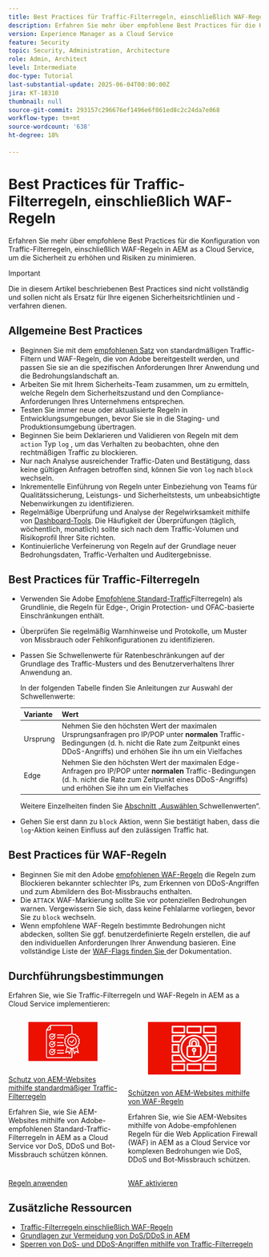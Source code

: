 ```yaml
---
title: Best Practices für Traffic-Filterregeln, einschließlich WAF-Regeln
description: Erfahren Sie mehr über empfohlene Best Practices für die Konfiguration von Traffic-Filterregeln, einschließlich WAF-Regeln in AEM as a Cloud Service, um die Sicherheit zu erhöhen und Risiken zu minimieren.
version: Experience Manager as a Cloud Service
feature: Security
topic: Security, Administration, Architecture
role: Admin, Architect
level: Intermediate
doc-type: Tutorial
last-substantial-update: 2025-06-04T00:00:00Z
jira: KT-18310
thumbnail: null
source-git-commit: 293157c296676ef1496e6f861ed8c2c24da7e068
workflow-type: tm+mt
source-wordcount: '638'
ht-degree: 18%

---
```


# Best Practices für Traffic-Filterregeln, einschließlich WAF-Regeln

Erfahren Sie mehr über empfohlene Best Practices für die Konfiguration von Traffic-Filterregeln, einschließlich WAF-Regeln in AEM as a Cloud Service, um die Sicherheit zu erhöhen und Risiken zu minimieren.

>[!IMPORTANT]
>
>Die in diesem Artikel beschriebenen Best Practices sind nicht vollständig und sollen nicht als Ersatz für Ihre eigenen Sicherheitsrichtlinien und -verfahren dienen.

## Allgemeine Best Practices

- Beginnen Sie mit dem [empfohlenen Satz](./overview.md#adobe-recommended-rules) von standardmäßigen Traffic-Filtern und WAF-Regeln, die von Adobe bereitgestellt werden, und passen Sie sie an die spezifischen Anforderungen Ihrer Anwendung und die Bedrohungslandschaft an.
- Arbeiten Sie mit Ihrem Sicherheits-Team zusammen, um zu ermitteln, welche Regeln dem Sicherheitszustand und den Compliance-Anforderungen Ihres Unternehmens entsprechen.
- Testen Sie immer neue oder aktualisierte Regeln in Entwicklungsumgebungen, bevor Sie sie in die Staging- und Produktionsumgebung übertragen.
- Beginnen Sie beim Deklarieren und Validieren von Regeln mit dem `action` Typ `log` , um das Verhalten zu beobachten, ohne den rechtmäßigen Traffic zu blockieren.
- Nur nach Analyse ausreichender Traffic-Daten und Bestätigung, dass keine gültigen Anfragen betroffen sind, können Sie von `log` nach `block` wechseln.
- Inkrementelle Einführung von Regeln unter Einbeziehung von Teams für Qualitätssicherung, Leistungs- und Sicherheitstests, um unbeabsichtigte Nebenwirkungen zu identifizieren.
- Regelmäßige Überprüfung und Analyse der Regelwirksamkeit mithilfe von [Dashboard-Tools](https://github.com/adobe/AEMCS-CDN-Log-Analysis-Tooling). Die Häufigkeit der Überprüfungen (täglich, wöchentlich, monatlich) sollte sich nach dem Traffic-Volumen und Risikoprofil Ihrer Site richten.
- Kontinuierliche Verfeinerung von Regeln auf der Grundlage neuer Bedrohungsdaten, Traffic-Verhalten und Auditergebnisse.

## Best Practices für Traffic-Filterregeln

- Verwenden Sie Adobe [Empfohlene Standard-Traffic](https://experienceleague.adobe.com/de/docs/experience-manager-cloud-service/content/security/traffic-filter-rules-including-waf#recommended-starter-rules)Filterregeln) als Grundlinie, die Regeln für Edge-, Origin Protection- und OFAC-basierte Einschränkungen enthält.
- Überprüfen Sie regelmäßig Warnhinweise und Protokolle, um Muster von Missbrauch oder Fehlkonfigurationen zu identifizieren.
- Passen Sie Schwellenwerte für Ratenbeschränkungen auf der Grundlage des Traffic-Musters und des Benutzerverhaltens Ihrer Anwendung an.

  In der folgenden Tabelle finden Sie Anleitungen zur Auswahl der Schwellenwerte:

  | Variante | Wert |
  | :--------- | :------- |
  | Ursprung | Nehmen Sie den höchsten Wert der maximalen Ursprungsanfragen pro IP/POP unter **normalen** Traffic-Bedingungen (d. h. nicht die Rate zum Zeitpunkt eines DDoS-Angriffs) und erhöhen Sie ihn um ein Vielfaches |
  | Edge | Nehmen Sie den höchsten Wert der maximalen Edge-Anfragen pro IP/POP unter **normalen** Traffic-Bedingungen (d. h. nicht die Rate zum Zeitpunkt eines DDoS-Angriffs) und erhöhen Sie ihn um ein Vielfaches |

  Weitere Einzelheiten finden Sie [ Abschnitt „Auswählen ](../blocking-dos-attack-using-traffic-filter-rules.md#choosing-threshold-values) Schwellenwerten“.

- Gehen Sie erst dann zu `block` Aktion, wenn Sie bestätigt haben, dass die `log`-Aktion keinen Einfluss auf den zulässigen Traffic hat.

## Best Practices für WAF-Regeln

- Beginnen Sie mit den Adobe [empfohlenen WAF-Regeln](https://experienceleague.adobe.com/de/docs/experience-manager-cloud-service/content/security/traffic-filter-rules-including-waf#recommended-nonwaf-starter-rules) die Regeln zum Blockieren bekannter schlechter IPs, zum Erkennen von DDoS-Angriffen und zum Abmildern des Bot-Missbrauchs enthalten.
- Die `ATTACK` WAF-Markierung sollte Sie vor potenziellen Bedrohungen warnen. Vergewissern Sie sich, dass keine Fehlalarme vorliegen, bevor Sie zu `block` wechseln.
- Wenn empfohlene WAF-Regeln bestimmte Bedrohungen nicht abdecken, sollten Sie ggf. benutzerdefinierte Regeln erstellen, die auf den individuellen Anforderungen Ihrer Anwendung basieren. Eine vollständige Liste der [WAF-Flags finden Sie ](https://experienceleague.adobe.com/de/docs/experience-manager-cloud-service/content/security/traffic-filter-rules-including-waf#waf-flags-list) der Dokumentation.

## Durchführungsbestimmungen

Erfahren Sie, wie Sie Traffic-Filterregeln und WAF-Regeln in AEM as a Cloud Service implementieren:

<!-- CARDS
{target = _self}

* ./use-cases/using-traffic-filter-rules.md
  {title = Protecting AEM websites using standard traffic filter rules}
  {description = Learn how to protect AEM websites from DoS, DDoS and bot abuse using Adobe-recommended standard traffic filter rules in AEM as a Cloud Service.}
  {image = ./assets/use-cases/using-traffic-filter-rules.png}
  {cta = Apply Rules}

* ./use-cases/using-waf-rules.md
  {title = Protecting AEM websites using WAF traffic filter rules}
  {description = Learn how to protect AEM websites from sophisticated threats including DoS, DDoS, and bot abuse using Adobe-recommended Web Application Firewall (WAF) traffic filter rules in AEM as a Cloud Service.}
  {image = ./assets/use-cases/using-waf-rules.png}
  {cta = Activate WAF}
-->
<!-- START CARDS HTML - DO NOT MODIFY BY HAND -->
<div class="columns">
    <div class="column is-half-tablet is-half-desktop is-one-third-widescreen" aria-label="Protecting AEM websites using standard traffic filter rules">
        <div class="card" style="height: 100%; display: flex; flex-direction: column; height: 100%;">
            <div class="card-image">
                <figure class="image x-is-16by9">
                    <a href="./use-cases/using-traffic-filter-rules.md" title="Schützen von AEM-Websites mithilfe standardmäßiger Traffic-Filterregeln" target="_self" rel="referrer">
                        <img class="is-bordered-r-small" src="./assets/use-cases/using-traffic-filter-rules.png" alt="Schützen von AEM-Websites mithilfe standardmäßiger Traffic-Filterregeln"
                             style="width: 100%; aspect-ratio: 16 / 9; object-fit: cover; overflow: hidden; display: block; margin: auto;">
                    </a>
                </figure>
            </div>
            <div class="card-content is-padded-small" style="display: flex; flex-direction: column; flex-grow: 1; justify-content: space-between;">
                <div class="top-card-content">
                    <p class="headline is-size-6 has-text-weight-bold">
                        <a href="./use-cases/using-traffic-filter-rules.md" target="_self" rel="referrer" title="Schützen von AEM-Websites mithilfe standardmäßiger Traffic-Filterregeln">Schutz von AEM-Websites mithilfe standardmäßiger Traffic-Filterregeln</a>
                    </p>
                    <p class="is-size-6">Erfahren Sie, wie Sie AEM-Websites mithilfe von Adobe-empfohlenen Standard-Traffic-Filterregeln in AEM as a Cloud Service vor DoS, DDoS und Bot-Missbrauch schützen können.</p>
                </div>
                <a href="./use-cases/using-traffic-filter-rules.md" target="_self" rel="referrer" class="spectrum-Button spectrum-Button--outline spectrum-Button--primary spectrum-Button--sizeM" style="align-self: flex-start; margin-top: 1rem;">
                    <span class="spectrum-Button-label has-no-wrap has-text-weight-bold">Regeln anwenden</span>
                </a>
            </div>
        </div>
    </div>
    <div class="column is-half-tablet is-half-desktop is-one-third-widescreen" aria-label="Protecting AEM websites using WAF rules">
        <div class="card" style="height: 100%; display: flex; flex-direction: column; height: 100%;">
            <div class="card-image">
                <figure class="image x-is-16by9">
                    <a href="./use-cases/using-waf-rules.md" title="Schützen von AEM-Websites mithilfe von WAF-Regeln" target="_self" rel="referrer">
                        <img class="is-bordered-r-small" src="./assets/use-cases/using-waf-rules.png" alt="Schützen von AEM-Websites mithilfe von WAF-Regeln"
                             style="width: 100%; aspect-ratio: 16 / 9; object-fit: cover; overflow: hidden; display: block; margin: auto;">
                    </a>
                </figure>
            </div>
            <div class="card-content is-padded-small" style="display: flex; flex-direction: column; flex-grow: 1; justify-content: space-between;">
                <div class="top-card-content">
                    <p class="headline is-size-6 has-text-weight-bold">
                        <a href="./use-cases/using-waf-rules.md" target="_self" rel="referrer" title="Schützen von AEM-Websites mithilfe von WAF-Regeln">Schützen von AEM-Websites mithilfe von WAF-Regeln</a>
                    </p>
                    <p class="is-size-6">Erfahren Sie, wie Sie AEM-Websites mithilfe von Adobe-empfohlenen Regeln für die Web Application Firewall (WAF) in AEM as a Cloud Service vor komplexen Bedrohungen wie DoS, DDoS und Bot-Missbrauch schützen.</p>
                </div>
                <a href="./use-cases/using-waf-rules.md" target="_self" rel="referrer" class="spectrum-Button spectrum-Button--outline spectrum-Button--primary spectrum-Button--sizeM" style="align-self: flex-start; margin-top: 1rem;">
                    <span class="spectrum-Button-label has-no-wrap has-text-weight-bold">WAF aktivieren</span>
                </a>
            </div>
        </div>
    </div>
</div>
<!-- END CARDS HTML - DO NOT MODIFY BY HAND -->

## Zusätzliche Ressourcen

- [Traffic-Filterregeln einschließlich WAF-Regeln](https://experienceleague.adobe.com/de/docs/experience-manager-cloud-service/content/security/traffic-filter-rules-including-waf)
- [Grundlagen zur Vermeidung von DoS/DDoS in AEM](https://experienceleague.adobe.com/de/docs/experience-manager-learn/foundation/security/understanding-dos-and-prevention-approaches)
- [Sperren von DoS- und DDoS-Angriffen mithilfe von Traffic-Filterregeln](https://experienceleague.adobe.com/de/docs/experience-manager-learn/cloud-service/security/blocking-dos-attack-using-traffic-filter-rules)

